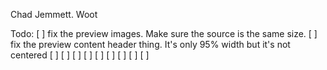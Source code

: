 Chad Jemmett.
Woot

Todo:
[ ] fix the preview images. Make sure the source is the same size.
[ ] fix the preview content header thing. It's only 95% width but it's not centered
[ ]
[ ]
[ ]
[ ]
[ ]
[ ]
[ ]
[ ]
[ ]
